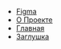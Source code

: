 <ul>
<li><a href="https://www.figma.com/design/yZbdnhvKKRpuKqCjG2K14W/Untitled?node-id=191-2&p=f&t=EyDwKhUXxwb2yl3C-0">Figma</a></li>
<li><a href="https://filyahehh.github.io/Curlture-/about.html">О Проекте</a></li>
<li><a href="https://filyahehh.github.io/Curlture-">Главная</a></li>
<li><a href="https://filyahehh.github.io/Curlture-/articles.html">Заглушка</a></li>
</ul>
